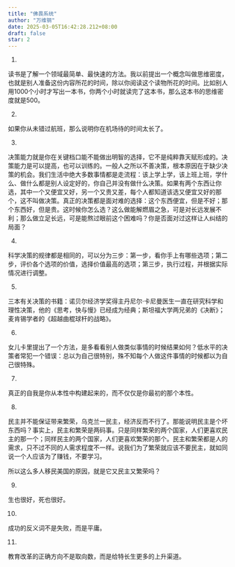 ```yaml
---
title: "佛畏系统"
author: "万维钢"
date: 2025-03-05T16:42:28.212+08:00
draft: false
star: 2
---
```

1.
读书是了解一个领域最简单、最快速的方法。我以前提出一个概念叫做思维密度，也就是别人准备这份内容所花的时间，除以你阅读这个读物所花的时间。比如别人用1000个小时才写出一本书，你两个小时就读完了这本书，那么这本书的思维密度就是500。

2.
如果你从未错过航班，那么说明你在机场待的时间太长了。

3.
决策能力就是你在关键档口能不能做出明智的选择，它不是纯粹靠天赋形成的。决策能力是可以提高，也可以训练的。一般人之所以不善决策，根本原因在于缺少决策的机会。我们生活中绝大多数事情都是走流程：该上学上学，该上班上班，学什么、做什么都是别人设定好的，你自己并没有做什么决策。如果有两个东西让你选，其中一个又便宜又好，另一个又贵又差，每个人都知道该选又便宜又好的那个，这不叫做决策。真正的决策都是面对难的选择：这个东西便宜，但是不好；那个东西好，但是贵。这时候你怎么选？这么做能解燃眉之急，可是对长远发展不利；那么做立足长远，可是能熬过眼前这个困难吗？你是否面对过这样让人纠结的局面？

4.
科学决策的规律都是相同的，可以分为三步：第一步，看你手上有哪些选项；第二步，评价各个选项的价值，选择价值最高的选项；第三步，执行过程，并根据实际情况进行调整。

5.
三本有关决策的书籍：诺贝尔经济学奖得主丹尼尔·卡尼曼医生一直在研究科学和理性决策，他的《思考，快与慢》已经成为经典；斯坦福大学两兄弟的《决断》；麦肯锡学者的《超越曲棍球杆的战略》。

6.
女儿卡里提出了一个方法，是多看看别人做类似事情的时候结果如何？低水平的决策者常犯一个错误：总以为自己很特别，殊不知每个人做这件事情的时候都以为自己很特殊。

7.
真正的自我是你从本性中构建起来的，而不仅仅是你最初的那个本性。

8.
民主并不能保证带来繁荣，乌克兰一民主，经济反而不行了。那能说明民主是个坏东西吗？事实上，民主和繁荣是两码事。只是同样繁荣的两个国家，人们更喜欢民主的那一个；同样民主的两个国家，人们更喜欢繁荣的那个。民主和繁荣都是人的需求，只不过不同的人需求程度不一样。说我们为了繁荣就应该不要民主，就如同说一个人应该为了赚钱，不要学习。

所以这么多人移民美国的原因，就是它又民主又繁荣吗？

9.
生也很好，死也很好。

10.
成功的反义词不是失败，而是平庸。

11.
教育改革的正确方向不是取向数，而是给特长生更多的上升渠道。
